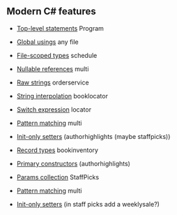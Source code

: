  ## Modern C# features

* [Top-level statements](top-level-statements.md) Program
* [Global usings](global-usings.md) any file
* [File-scoped types](file-scoped.md) schedule
* [Nullable references](nullable.md) multi
* [Raw strings](raw-strings.md)  orderservice
* [String interpolation](string-interpolation.md) booklocator
* [Switch expression](switch-expression.md) locator
* [Pattern matching](pattern-matching.md) multi
* [Init-only setters](init-only-setters.md) (authorhighlights (maybe staffpicks))
* [Record types](record-types.md) bookinventory
* [Primary constructors](primary-ctor.md) (authorhighlights)
* [Params collection](params-collection.md) StaffPicks



* [Pattern matching](pattern-matching.md) multi
* [Init-only setters](init-only-setters.md) (in staff picks add a weeklysale?)